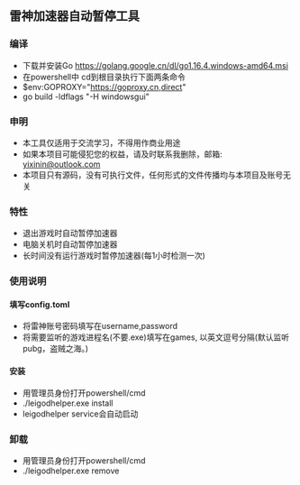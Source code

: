 ## 雷神加速器自动暂停工具

### 编译
- 下载并安装Go https://golang.google.cn/dl/go1.16.4.windows-amd64.msi
- 在powershell中 cd到根目录执行下面两条命令
- $env:GOPROXY="https://goproxy.cn,direct"
- go build -ldflags "-H windowsgui"


### 申明

- 本工具仅适用于交流学习，不得用作商业用途
- 如果本项目可能侵犯您的权益，请及时联系我删除，邮箱: yixinin@outlook.com
- 本项目只有源码，没有可执行文件，任何形式的文件传播均与本项目及账号无关

### 特性

- 退出游戏时自动暂停加速器
- 电脑关机时自动暂停加速器
- 长时间没有运行游戏时暂停加速器(每1小时检测一次)


### 使用说明

#### 填写config.toml
- 将雷神账号密码填写在username,password
- 将需要监听的游戏进程名(不要.exe)填写在games, 以英文逗号分隔(默认监听pubg，盗贼之海。)
#### 安装
- 用管理员身份打开powershell/cmd
- ./leigodhelper.exe install
- leigodhelper service会自动启动

### 卸载
- 用管理员身份打开powershell/cmd
- ./leigodhelper.exe remove